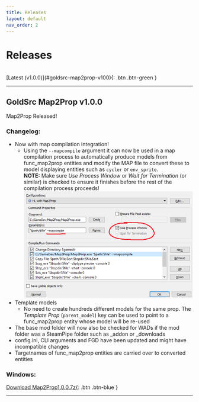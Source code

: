 ```yaml
---
title: Releases
layout: default
nav_order: 2
---
```


# Releases
<br />
[Latest (v1.0.0)](#goldsrc-map2prop-v100){: .btn .btn-green }

---

## GoldSrc Map2Prop v1.0.0

Map2Prop Released!

### Changelog:

* Now with map compilation integration!
  * Using the `--mapcompile` argument it can now be used in a map compilation process to automatically produce models from func_map2prop entities and modify the MAP file to convert these to model displaying entities such as `cycler` or `env_sprite`.<br />
  **NOTE:** Make sure *Use Process Window* or *Wait for Termination* (or similar) is checked to ensure it finishes before the rest of the compilation process proceeds!
  ![Example advanced compile config](assets/images/mapcompile.png)
* Template models
  * No need to create hundreds different models for the same prop.
  The *Template Prop* (`parent_model`) key can be used to point to a func_map2prop entity whose model will be re-used
* The base mod folder will now also be checked for WADs if the mod folder was a SteamPipe folder such as _addon or _downloads
* config.ini, CLI arguments and FGD have been updated and might have incompatible changes
* Targetnames of func_map2prop entities are carried over to converted entities

### Windows:<br>
[Download Map2Prop1.0.0.7z](releases/Map2Prop1.0.0.7z){: .btn .btn-blue }

---
